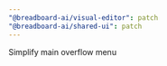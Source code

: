 ```yaml
---
"@breadboard-ai/visual-editor": patch
"@breadboard-ai/shared-ui": patch
---
```


Simplify main overflow menu
